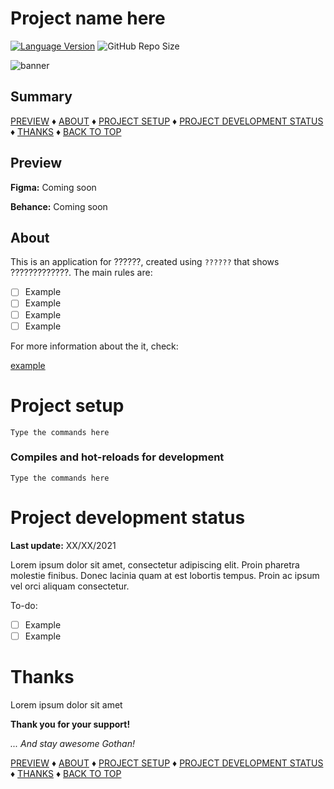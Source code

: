 # Project name here

[![Language Version](https://img.shields.io/badge/languageHere-versionHere-green.svg)](https://linkOfLanguageWebsite)
![GitHub Repo Size](https://img.shields.io/github/repo-size/wolfhaltz/REPO-NAME-HERE)

<img src="cool-banner-here-ma-frem.png" alt="banner" />

## Summary

[PREVIEW](#Preview) &diams; [ABOUT](#About) &diams; [PROJECT SETUP](#Project-setup) &diams; [PROJECT DEVELOPMENT STATUS](#Project-development-status) &diams; [THANKS](#Thanks) &diams; [BACK TO TOP](#My-README-Template)

## Preview

__Figma:__
Coming soon

__Behance:__
Coming soon

<put some cool gif here>

## About

This is an application for ??????, created using `??????` that shows ?????????????.
The main rules are:

- [ ] Example
- [ ] Example
- [ ] Example
- [ ] Example

For more information about the it, check:

<a href="https://some-link-here" target="_blank">example</a>

# Project setup
```
Type the commands here
```

### Compiles and hot-reloads for development
```
Type the commands here
```

# Project development status
__Last update:__ XX/XX/2021

Lorem ipsum dolor sit amet, consectetur adipiscing elit. Proin pharetra molestie finibus. Donec lacinia quam at est lobortis tempus. Proin ac ipsum vel orci aliquam consectetur.

To-do:

- [ ] Example
- [ ] Example

# Thanks

Lorem ipsum dolor sit amet

__Thank you for your support!__

_... And stay awesome Gothan!_
  
[PREVIEW](#Preview) &diams; [ABOUT](#About) &diams; [PROJECT SETUP](#Project-setup) &diams; [PROJECT DEVELOPMENT STATUS](#Project-development-status) &diams; [THANKS](#Thanks) &diams; [BACK TO TOP](#My-README-Template)
